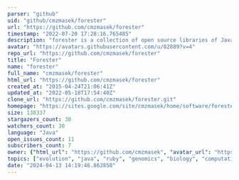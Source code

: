 ```yaml
---
parser: "github"
uid: "github/cmzmasek/forester"
url: "https://github.com/cmzmasek/forester"
timestamp: "2022-07-20 17:28:16.765485"
description: "forester is a collection of open source libraries of Java and Ruby software for phylogenomics and evolutionary biology research"
avatar: "https://avatars.githubusercontent.com/u/82889?v=4"
repo_url: "https://github.com/cmzmasek/forester"
title: "Forester"
name: "forester"
full_name: "cmzmasek/forester"
html_url: "https://github.com/cmzmasek/forester"
created_at: "2015-04-24T21:06:41Z"
updated_at: "2022-05-18T17:54:40Z"
clone_url: "https://github.com/cmzmasek/forester.git"
homepage: "https://sites.google.com/site/cmzmasek/home/software/forester"
size: 138337
stargazers_count: 30
watchers_count: 30
language: "Java"
open_issues_count: 11
subscribers_count: 7
owner: {"html_url": "https://github.com/cmzmasek", "avatar_url": "https://avatars.githubusercontent.com/u/82889?v=4", "login": "cmzmasek", "type": "User"}
topics: ["evolution", "java", "ruby", "genomics", "biology", "computational-biology", "phylogenetics", "visualization", "phylogenetic-trees"]
date: "2024-04-13 14:19:46.862858"
---
```

